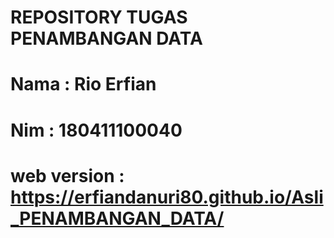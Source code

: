 # REPOSITORY TUGAS PENAMBANGAN DATA

# Nama : Rio Erfian
# Nim : 180411100040
# web version : https://erfiandanuri80.github.io/Asli_PENAMBANGAN_DATA/
